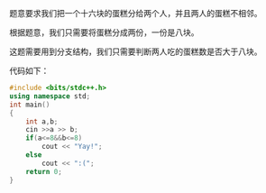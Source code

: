 题意要求我们把一个十六块的蛋糕分给两个人，并且两人的蛋糕不相邻。

根据题意，我们只需要将蛋糕分成两份，一份是八块。

这题需要用到分支结构，我们只需要判断两人吃的蛋糕数是否大于八块。

代码如下：

```cpp
#include <bits/stdc++.h>
using namespace std;
int main()
{
	int a,b;
	cin >>a >> b;
	if(a<=8&&b<=8)
		cout << "Yay!";
	else
		cout << ":(";
 	return 0;
}
```